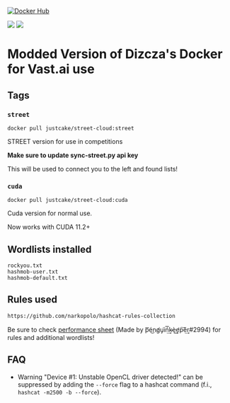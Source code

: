 [![Docker Hub](http://dockeri.co/image/justcake/street-cloud)](https://hub.docker.com/r/justcake/street-cloud/)

[![](https://img.shields.io/docker/image-size/justcake/street-cloud/street?label=street)](https://hub.docker.com/r/justcake/street-cloud/tags)
[![](https://img.shields.io/docker/image-size/justcake/street-cloud/cuda?label=cuda)](https://hub.docker.com/r/justcake/street-cloud/tags)

# Modded Version of Dizcza's Docker for Vast.ai use

## Tags

### ``street`` 
```
docker pull justcake/street-cloud:street
```
STREET version for use in competitions

<b>Make sure to update sync-street.py api key</b>

This will be used to connect you to the left and found lists!


### ``cuda`` 
```
docker pull justcake/street-cloud:cuda
```
Cuda version for normal use.

Now works with CUDA 11.2+


## Wordlists installed
```
rockyou.txt
hashmob-user.txt
hashmob-default.txt
```

## Rules used
```
https://github.com/narkopolo/hashcat-rules-collection
```
Be sure to check [performance sheet](https://docs.google.com/spreadsheets/d/1qQNwggWIWtL-m0EYrRg_vdwHOrZCY-SnWcYTwQN0fMk/edit#gid=1952927995) (Made by p͞é͜ng̸u̡͘iń͢͞k̴è͢͜e̛p͠è͢r#2994) for rules and additional wordlists!


## FAQ

* Warning "Device #1: Unstable OpenCL driver detected!" can be suppressed by adding the `--force` flag to a hashcat command (f.i., `hashcat -m2500 -b --force`).



